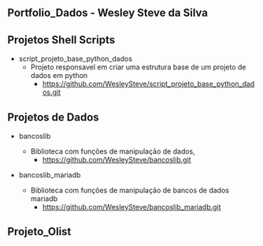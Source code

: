 ## Portfolio_Dados - Wesley Steve da Silva


## Projetos Shell Scripts

- script_projeto_base_python_dados
    - Projeto responsavel em criar uma estrutura base de um projeto de dados em python
        - https://github.com/WesleySteve/script_projeto_base_python_dados.git


## Projetos de Dados

- bancoslib
    - Biblioteca com funções de manipulação de dados, 
        - https://github.com/WesleySteve/bancoslib.git


- bancoslib_mariadb
    - Biblioteca com funções de manipulação de bancos de dados mariadb
        - https://github.com/WesleySteve/bancoslib_mariadb.git



## Projeto_Olist

